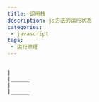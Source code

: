 ```yaml
---
title: 调用栈
description: js方法的运行状态 
categories:
 - javascript
tags: 
 - 运行原理
---
```


## 
    
    |
    |______
    |
    |______